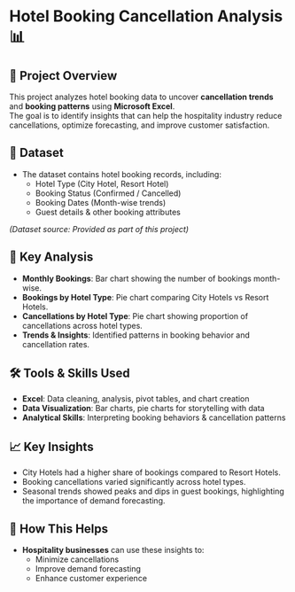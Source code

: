 # Hotel Booking Cancellation Analysis 📊

## 📌 Project Overview
This project analyzes hotel booking data to uncover **cancellation trends** and **booking patterns** using **Microsoft Excel**.  
The goal is to identify insights that can help the hospitality industry reduce cancellations, optimize forecasting, and improve customer satisfaction.  

## 📂 Dataset
- The dataset contains hotel booking records, including:
  - Hotel Type (City Hotel, Resort Hotel)
  - Booking Status (Confirmed / Cancelled)
  - Booking Dates (Month-wise trends)
  - Guest details & other booking attributes  

*(Dataset source: Provided as part of this project)*

## 🔎 Key Analysis
- **Monthly Bookings**: Bar chart showing the number of bookings month-wise.  
- **Bookings by Hotel Type**: Pie chart comparing City Hotels vs Resort Hotels.  
- **Cancellations by Hotel Type**: Pie chart showing proportion of cancellations across hotel types.  
- **Trends & Insights**: Identified patterns in booking behavior and cancellation rates.  

## 🛠 Tools & Skills Used
- **Excel**: Data cleaning, analysis, pivot tables, and chart creation  
- **Data Visualization**: Bar charts, pie charts for storytelling with data  
- **Analytical Skills**: Interpreting booking behaviors & cancellation patterns  

## 📈 Key Insights
- City Hotels had a higher share of bookings compared to Resort Hotels.  
- Booking cancellations varied significantly across hotel types.  
- Seasonal trends showed peaks and dips in guest bookings, highlighting the importance of demand forecasting.  

## 🚀 How This Helps
- **Hospitality businesses** can use these insights to:
  - Minimize cancellations  
  - Improve demand forecasting  
  - Enhance customer experience  
